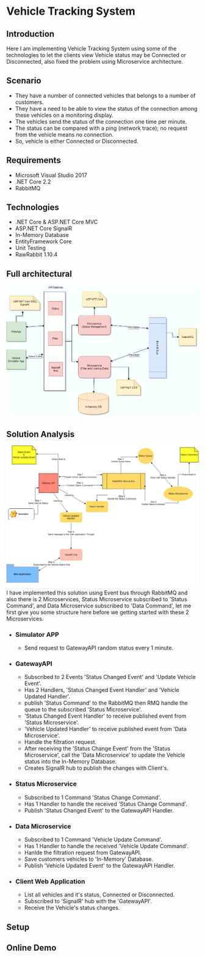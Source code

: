 # Vehicle Tracking System

## Introduction

Here I am implementing Vehicle Tracking System using some of the technologies to let the clients view Vehicle status may be Connected or Disconnected, also fixed the problem using Microservice architecture.

## Scenario

- They have a number of connected vehicles that belongs to a number of customers.
- They have a need to be able to view the status of the connection among these vehicles on a monitoring display.
- The vehicles send the status of the connection one time per minute.
- The status can be compared with a ping (network trace); no request from the vehicle means no connection.
- So, vehicle is either Connected or Disconnected.

## Requirements

- Microsoft Visual Studio 2017
- .NET Core 2.2
- RabbitMQ

## Technologies

- .NET Core & ASP.NET Core MVC
- ASP.NET Core SignalR
- In-Memory Database
- EntityFramework Core
- Unit Testing
- RawRabbit 1.10.4

## Full architectural

![alt Architectural](files/VehicleArchitecture.png)

## Solution Analysis

![alt Analysis](files/SolutionAnalysis.png)

I have implemented this solution using Event bus through RabbitMQ and also there is 2 Microservices, Status Microservice subscribed to 'Status Command', and Data Microservice subscribed to 'Data Command', let me first give you some structure here before we getting started with these 2 Microservices.

- ### Simulator APP

 	- Send request to GatewayAPI random status every 1 minute.

- ### GatewayAPI

	- Subscribed to 2 Events 'Status Changed Event' and 'Update Vehicle Event'.
	- Has 2 Handlers, 'Status Changed Event Handler' and 'Vehicle Updated Handler'.
	- publish 'Status Command' to the RabbitMQ then RMQ handle the queue to the subscribed 'Status Microservice'.
	- 'Status Changed Event Handler' to receive published event from 'Status Microservice'.
	- 'Vehicle Updated Handler' to receive published event from 'Data Microservice'.
	- Handle the filtration request.
	- After receiving the 'Status Change Event' from the 'Status Microservice', call the 'Data Microservice' to update the Vehicle status into the In-Memory Database.
	- Creates SignalR hub to publish the changes with Client's.

- ### Status Microservice

	- Subscribed to 1 Command 'Status Change Command'.
	- Has 1 Handler to handle the received 'Status Change Command'.
	- Publish 'Status Changed Event' to the GatewayAPI Handler.

- ### Data Microservice

	- Subscribed to 1 Command 'Vehicle Update Command'.
	- Has 1 Handler to handle the received 'Vehicle Update Command'.
	- Hanlde the filtration request from GatewayAPI.
	- Save customers vehicles to 'In-Memory' Database.
	- Publish 'Vehicle Updated Event' to the GatewayAPI Handler.

- ### Client Web Application

	- List all vehicles and it's status, Connected or Disconnected.
	- Subscribed to 'SignalR' hub with the 'GatewayAPI'.
	- Receive the Vehicle's status changes. 


## Setup

## Online Demo